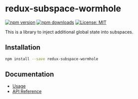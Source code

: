 # redux-subspace-wormhole

[![npm version](https://img.shields.io/npm/v/redux-subspace-wormhole.svg?style=flat-square)](https://www.npmjs.com/package/redux-subspace-wormhole)
[![npm downloads](https://img.shields.io/npm/dm/redux-subspace-wormhole.svg?style=flat-square)](https://www.npmjs.com/package/redux-subspace-wormhole)
[![License: MIT](https://img.shields.io/npm/l/redux-subspace-wormhole.svg?style=flat-square)](LICENSE.md)

This is a library to inject additional global state into subspaces.

## Installation

```sh
npm install --save redux-subspace-wormhole
```

## Documentation

* [Usage](/packages/redux-subspace-wormhole/docs/Usage.md)
* [API Reference](/packages/redux-subspace-wormhole/docs/api/README.md)
